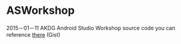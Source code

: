 # ASWorkshop
2015－01－11 AKDG Android Studio Workshop source code
you can reference [there](https://gist.github.com/Kun-Yao-Lin/9e4205d293f25908dd8b) (Gist)
